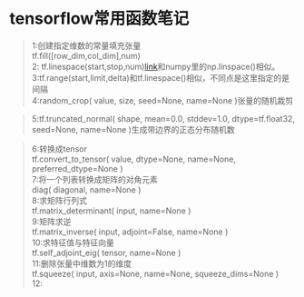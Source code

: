 # tensorflow常用函数笔记
>1:创建指定维数的常量填充张量  
tf.fill([row_dim,col_dim],num)  
>2: tf.linespace(start,stop,num)[link](https://www.tensorflow.org/api_docs/python/tf/lin_space)和numpy里的np.linspace()相似。  
>3:tf.range(start,limit,delta)和tf.linespace()相似，不同点是这里指定的是间隔  
>4:random_crop(
    value,
    size,
    seed=None,
    name=None
)张量的随机裁剪  

>5:tf.truncated_normal(
    shape,
    mean=0.0,
    stddev=1.0,
    dtype=tf.float32,
    seed=None,
    name=None
)生成带边界的正态分布随机数  

>6:转换成tensor  
tf.convert_to_tensor(
    value,
    dtype=None,
    name=None,
    preferred_dtype=None
)  
>7:将一个列表转换成矩阵的对角元素  
diag(
    diagonal,
    name=None
)  
>8:求矩阵行列式  
tf.matrix_determinant(
    input,
    name=None
)  
>9:矩阵求逆  
tf.matrix_inverse(
    input,
    adjoint=False,
    name=None
)  
>10:求特征值与特征向量  
tf.self_adjoint_eig(
    tensor,
    name=None
)  
>11:删除张量中维数为1的维度  
tf.squeeze(
    input,
    axis=None,
    name=None,
    squeeze_dims=None
)  
>12:


















